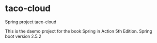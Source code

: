 # taco-cloud
Spring project taco-cloud

This is the daemo project for the book Spring in Action 5th Edition.
Spring boot version 2.5.2
